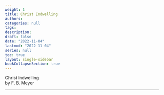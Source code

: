 ```yaml
---
weight: 1
title: Christ Indwelling
authors:
categories: null
tags:
description: 
draft: false
date: "2022-11-04"
lastmod: "2022-11-04"
series: null
toc: true
layout: single-sidebar
bookCollapseSection: true
---
```


Christ Indwelling  
by F. B. Meyer
<!--more-->
---


